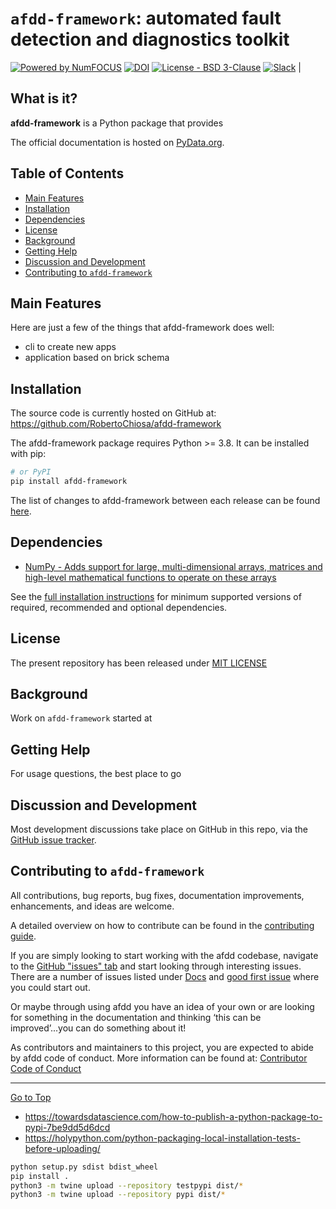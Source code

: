 # `afdd-framework`: automated fault detection and diagnostics toolkit

[![Powered by NumFOCUS](https://img.shields.io/badge/powered%20by-BAEDALAB-orange.svg?style=flat&colorA=E1523D&colorB=007D8A)](https://numfocus.org) [![DOI](https://zenodo.org/badge/DOI/10.5281/zenodo.3509134.svg)](https://doi.org/10.5281/zenodo.3509134) [![License - BSD 3-Clause](https://img.shields.io/pypi/l/afdd.svg)](https://github.com/RobertoChiosa/afdd/blob/main/LICENSE) [![Slack](https://img.shields.io/badge/join_Slack-information-brightgreen.svg?logo=slack)](https://afdd.pydata.org/docs/dev/development/community.html?highlight=slack#community-slack) |

## What is it?

**afdd-framework** is a Python package that provides

The official documentation is hosted on [PyData.org](https://afdd-framework.pydata.org/afdd-framework-docs/stable/).

## Table of Contents

- [Main Features](#main-features)
- [Installation](#installation)
- [Dependencies](#dependencies)
- [License](#license)
- [Background](#background)
- [Getting Help](#getting-help)
- [Discussion and Development](#discussion-and-development)
- [Contributing to `afdd-framework`](#contributing-to-afdd-framework)

## Main Features

Here are just a few of the things that afdd-framework does well:

- cli to create new apps
- application based on brick schema

## Installation

The source code is currently hosted on GitHub at:
https://github.com/RobertoChiosa/afdd-framework

The afdd-framework package requires Python >= 3.8. It can be installed with pip:

```sh
# or PyPI
pip install afdd-framework
```

The list of changes to afdd-framework between each release can be found
[here](https://github.com/RobertoChiosa/afdd-framework/CHANGELOG.md).

## Dependencies

- [NumPy - Adds support for large, multi-dimensional arrays, matrices and high-level mathematical functions to operate on these arrays](https://www.numpy.org)

See
the [full installation instructions](https://afdd-framework.pydata.org/afdd-framework-docs/stable/install.html#dependencies)
for
minimum supported versions of required, recommended and optional dependencies.

## License

The present repository has been released under [MIT LICENSE](LICENSE)

## Background

Work on ``afdd-framework`` started at

## Getting Help

For usage questions, the best place to go

## Discussion and Development

Most development discussions take place on GitHub in this repo, via
the [GitHub issue tracker](https://github.com/RobertoChiosa/afdd-framework/issues).

## Contributing to `afdd-framework`

[//]: # ([![Open Source Helpers]&#40;https://www.codetriage.com/RobertoChiosa/afdd/badges/users.svg&#41;]&#40;https://www.codetriage.com/RobertoChiosa/afdd&#41;)

All contributions, bug reports, bug fixes, documentation improvements, enhancements, and ideas are welcome.

A detailed overview on how to contribute can be found in
the [contributing guide](https://github.com/RobertoChiosa/afdd-framework/blob/main/CONTRIBUTING.md).

If you are simply looking to start working with the afdd codebase, navigate to
the [GitHub "issues" tab](https://github.com/RobertoChiosa/afdd-framework/issues) and start looking through interesting
issues.
There are a number of issues listed
under [Docs](https://github.com/RobertoChiosa/afdd-framework/issues?labels=Docs&sort=updated&state=open)
and [good first issue](https://github.com/RobertoChiosa/afdd-framework/issues?labels=good+first+issue&sort=updated&state=open)
where you could start out.

Or maybe through using afdd you have an idea of your own or are looking for something in the documentation and
thinking ‘this can be improved’...you can do something about it!

As contributors and maintainers to this project, you are expected to abide by afdd code of conduct. More information
can be found
at: [Contributor Code of Conduct](https://github.com/RobertoChiosa/afdd-framework/blob/main/CODE_OF_CONDUCT.md)

<hr>

[Go to Top](#table-of-contents)

* https://towardsdatascience.com/how-to-publish-a-python-package-to-pypi-7be9dd5d6dcd
* https://holypython.com/python-packaging-local-installation-tests-before-uploading/

```bash
python setup.py sdist bdist_wheel
pip install .
python3 -m twine upload --repository testpypi dist/*
python3 -m twine upload --repository pypi dist/*
```
